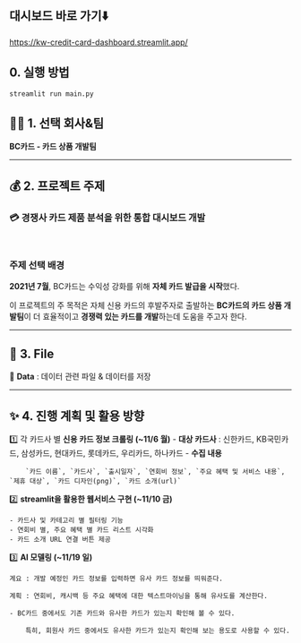 ## 대시보드 바로 가기⬇️
https://kw-credit-card-dashboard.streamlit.app/

## 0. 실행 방법
`streamlit run main.py`

## 👩🏼 1. 선택 회사&팀
**BC카드 - 카드 상품 개발팀**

---

## 💰 2. 프로젝트 주제

### 💳 경쟁사 카드 제품 분석을 위한 통합 대시보드 개발

<br>

### **주제 선택 배경**

**2021년 7월**, BC카드는 수익성 강화를 위해 **자체 카드 발급을 시작**했다. 

이 프로젝트의 주 목적은 자체 신용 카드의 후발주자로 출발하는 **BC카드의 카드 상품 개발팀**이 더 효율적이고 **경쟁력 있는 카드를 개발**하는데 도움을 주고자 한다.
 <br>

<hr>

## 📃 3. File
📁 **Data** : 데이터 관련 파일 & 데이터를 저장

<hr>

## ✨ 4. 진행 계획 및 활용 방향

1️⃣ 각 카드사 별 **신용 카드 정보 크롤링 (~11/6 월)**
    - **대상 카드사** : 신한카드, KB국민카드, 삼성카드, 현대카드, 롯데카드, 우리카드, 하나카드
    - **수집 내용**
        
        `카드 이름`, `카드사`, `출시일자`, `연회비 정보`, `주요 혜택 및 서비스 내용`, `제휴 대상`, `카드 디자인(png)`, `카드 소개(url)`
        
2️⃣ **streamlit을 활용한 웹서비스 구현 (~11/10 금)**
    
    - 카드사 및 카테고리 별 필터링 기능
    - 연회비 별, 주요 혜택 별 카드 리스트 시각화
    - 카드 소개 URL 연결 버튼 제공
  

3️⃣ **AI 모델링 (~11/19 일)**
    
    계요 : 개발 예정인 카드 정보를 입력하면 유사 카드 정보를 띄워준다.
    
    계획 : 연회비, 캐시백 등 주요 혜택에 대한 텍스트마이닝을 통해 유사도를 계산한다.
    
    - BC카드 중에서도 기존 카드와 유사한 카드가 있는지 확인해 볼 수 있다.
        
        특히, 회원사 카드 중에서도 유사한 카드가 있는지 확인해 보는 용도로 사용할 수 있다.

